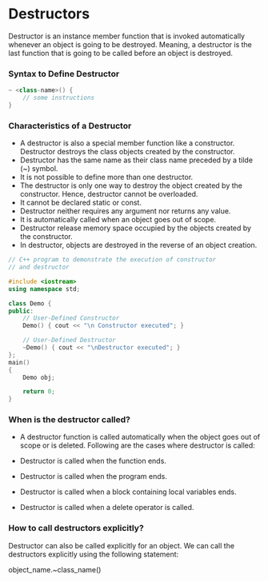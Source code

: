 # Destructors 

Destructor is an instance member function that is invoked automatically whenever an object is going to be destroyed. Meaning, a destructor is the last function that is going to be called before an object is destroyed.

### Syntax to Define Destructor
```cpp
~ <class-name>() {
    // some instructions
}
```

### Characteristics of a Destructor

- A destructor is also a special member function like a constructor. Destructor destroys the class objects created by the constructor. 
- Destructor has the same name as their class name preceded by a tilde (~) symbol.
- It is not possible to define more than one destructor.
- The destructor is only one way to destroy the object created by the constructor. Hence, destructor cannot be overloaded.
- It cannot be declared static or const.
- Destructor neither requires any argument nor returns any value.
- It is automatically called when an object goes out of scope. 
- Destructor release memory space occupied by the objects created by the constructor.
- In destructor, objects are destroyed in the reverse of an object creation.

```cpp
// C++ program to demonstrate the execution of constructor
// and destructor

#include <iostream>
using namespace std;

class Demo {
public:
    // User-Defined Constructor
    Demo() { cout << "\n Constructor executed"; }

    // User-Defined Destructor
    ~Demo() { cout << "\nDestructor executed"; }
};
main()
{
    Demo obj;

    return 0;
}

```

### When is the destructor called?
- A destructor function is called automatically when the object goes out of scope or is deleted. Following are the cases where destructor is called:

- Destructor is called when the function ends.
- Destructor is called when the program ends.
- Destructor is called when a block containing local variables ends.
- Destructor is called when a delete operator is called.


### How to call destructors explicitly?
Destructor can also be called explicitly for an object. We can call the destructors explicitly using the following statement:

object_name.~class_name()